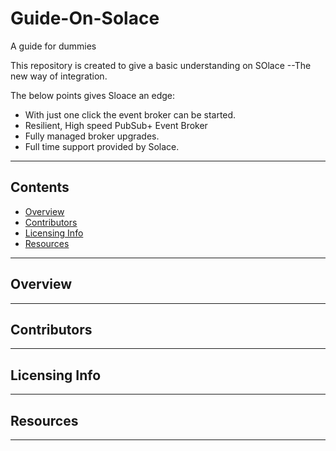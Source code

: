 # Guide-On-Solace

A guide for dummies

This repository is created to give a basic understanding on SOlace 
--The new way of integration.

The below points gives Sloace an edge:

- With just one click the event broker can be started.
- Resilient, High speed PubSub+ Event Broker
- Fully managed broker upgrades.
- Full time support provided by Solace.

---------------------------------------------

## Contents

* [Overview](#overview)
* [Contributors](#contributors)
* [Licensing Info](#licensing-info)
* [Resources](#resources)

-----------------------------------------

## Overview

-----------------------------------------

## Contributors


------------------------------------------

## Licensing Info

-------------------------------------------

## Resources


--------------------------------------------
